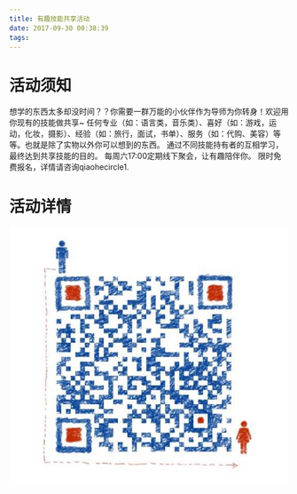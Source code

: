 ```yaml
---
title: 有趣技能共享活动
date: 2017-09-30 00:38:39
tags:
---
```

# 活动须知

想学的东西太多却没时间？？你需要一群万能的小伙伴作为导师为你转身！欢迎用你现有的技能做共享~
任何专业（如：语言类，音乐类）、喜好（如：游戏，运动，化妆，摄影）、经验（如：旅行，面试，书单）、服务（如：代购、美容）等等。也就是除了实物以外你可以想到的东西。 
通过不同技能持有者的互相学习，最终达到共享技能的目的。
每周六17:00定期线下聚会，让有趣陪伴你。
限时免费报名，详情请咨询qiaohecircle1.
# 活动详情


 ![image](https://raw.githubusercontent.com/tongyuanfeng/qiaohe_web/master/img/add_weixinjpg.jpg)